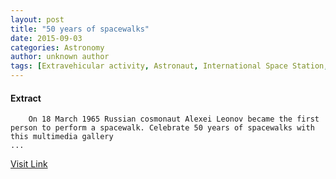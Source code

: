 ```yaml
---
layout: post
title: "50 years of spacewalks"
date: 2015-09-03
categories: Astronomy
author: unknown author
tags: [Extravehicular activity, Astronaut, International Space Station, Mir, NASA, European Space Agency, Alexey Leonov, Space suit, Jean-Loup Chrtien, Spacecraft, Astronauts, Manned spacecraft, Aerospace engineering, Human spaceflight programs, Spaceflight technologies, Space programs, Flight, Astronautics, Outer space, Human spaceflight, Spaceflight, Space industry, Space exploration, Government programs, Featured]
---
```





#### Extract
>
												
				
		
		On 18 March 1965 Russian cosmonaut Alexei Leonov became the first person to perform a spacewalk. Celebrate 50 years of spacewalks with this multimedia gallery
	...



[Visit Link](http://www.esa.int/Our_Activities/Human_Spaceflight/Highlights/50_years_of_spacewalks)


